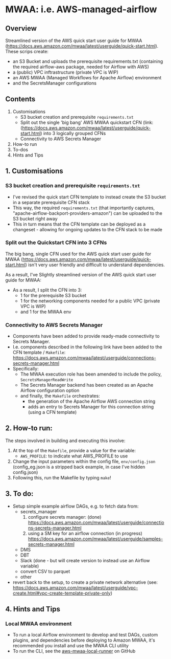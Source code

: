 # MWAA: i.e. AWS-managed-airflow

## Overview

Streamlined version of the AWS quick start user guide for MWAA (https://docs.aws.amazon.com/mwaa/latest/userguide/quick-start.html). These scrips create:

* an S3 Bucket and uploads the prerequisite requirements.txt (containing the required airflow-aws package, needed for Airflow with AWS)
* a (public) VPC inftrastructure (private VPC is WIP)
* an AWS MWAA (Managed Workflows for Apache Airflow) environment
* and the SecretsManager configurations

## Contents

1. Customisations
    * S3 bucket creation and prerequisite `requirements.txt`
    * Split out the single 'big bang' AWS MWAA quickstart CFN (link: (https://docs.aws.amazon.com/mwaa/latest/userguide/quick-start.html) into 3 logically grouped CFNs
    * Connectivity to AWS Secrets Manager
2. How-to run
3. To-dos
4. Hints and Tips

## 1. Customisations

### S3 bucket creation and prerequisite `requirements.txt`

* I've revised the quick start CFN template to instead create the S3 bucket in a separate prerequisite CFN stack
* This way, the required `requirements.txt` (that importantly captures, "apache-airflow-backport-providers-amazon") can be uploaded to the S3 bucket right away
* This in turn means that the CFN template can be deployed as a changeset - allowing for ongoing updates to the CFN stack to be made

### Split out the Quickstart CFN into 3 CFNs

The big bang, single CFN used for the AWS quick start user guide for MWAA (https://docs.aws.amazon.com/mwaa/latest/userguide/quick-start.html) isn't very user friendly and difficult to understand dependencies.

As a result, I've Slightly streamlined version of the AWS quick start user guide for MWAA:

* As a result, I split the CFN into 3:
    * 1 for the prerequisite S3 bucket
    * 1 for the networking components needed for a public VPC (private VPC is WIP)
    * and 1 for the MWAA env

### Connectivity to AWS Secrets Manager

* Components have been added to provide ready-made connectivity to Secrets Manager.
* I.e. components described in the following link have been added to the CFN template / `Makefile`: https://docs.aws.amazon.com/mwaa/latest/userguide/connections-secrets-manager.html
* Specifically:
    * The MWAA execution role has been amended to include the policy, `SecretsManagerReadWrite`
    * The Secrets Manager backend has been created as an Apache Airflow configuration option
    * and finally, the `Makefile` orchestrates:
        * the generation of the Apache Airflow AWS connection string
        * adds an entry to Secrets Manager for this connection string (using a CFN template)

## 2. How-to run:

The steps involved in building and executing this involve:

1) At the top of the `Makefile`, provide a value for the variable:
    * `AWS_PROFILE`: to indicate what AWS_PROFILE to use
2) Change the input parameters within the config file, `env/config.json` (config_eg.json is a stripped back example, in case I've hidden config.json)
3) Following this, run the Makefile by typing `make`!

## 3. To do:

* Setup simple example airflow DAGs, e.g. to fetch data from:
    * secrets_manager
        1) configure secrets manager: (done)
        https://docs.aws.amazon.com/mwaa/latest/userguide/connections-secrets-manager.html
        2) using a SM key for an airflow connection (in progress)
        https://docs.aws.amazon.com/mwaa/latest/userguide/samples-secrets-manager.html
    * DMS
    * DBT
    * Slack (done - but will create version to instead use an Airflow variable)
    * convert CSV to parquet
    * other
* revert back to the setup, to create a private network alternative (see: https://docs.aws.amazon.com/mwaa/latest/userguide/vpc-create.html#vpc-create-template-private-only)

## 4. Hints and Tips

### Local MWAA environment

* To run a local Airflow environment to develop and test DAGs, custom plugins, and dependencies before deploying to Amazon MWAA, it's recommended you install and use the MWAA CLI utility
* To run the CLI, see the [aws-mwaa-local-runner](https://github.com/aws/aws-mwaa-local-runner) on GitHub
